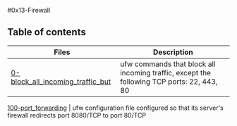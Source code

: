 #0x13-Firewall

## Table of contents
Files | Description
----- | -----------
[0-block_all_incoming_traffic_but](./1-block_all_incoming_traffic_but) | ufw commands that block all incoming traffic, except the following TCP ports: 22, 443, 80

[100-port_forwarding](./100-port_forwarding) | ufw configuration file configured so that its server's firewall redirects port 8080/TCP to port 80/TCP
